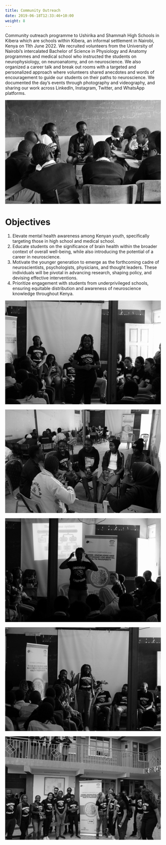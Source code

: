 ```yaml
---
title: Community Outreach
date: 2019-06-18T12:33:46+10:00
weight: 8
---
```


Community outreach programme to Ushirika and Shammah High Schools in Kibera which are schools within Kibera, an informal settlement in Nairobi, Kenya on 11th June 2022. We recruited volunteers from the University of Nairobi’s intercalated Bachelor of Science in Physiology and Anatomy programmes and medical school who instructed the students on neurophysiology, on neuroanatomy, and on neuroscience. We also organized a career talk and break out rooms with a targeted and personalized approach where volunteers shared anecdotes and words of encouragement to guide our students on their paths to neuroscience. We documented the day’s events through photography and videography, and sharing our work across LinkedIn, Instagram, Twitter, and WhatsApp platforms.


![Community Outreach](/images/services/20220611142116_IMG_7002.JPG)

# Objectives

1. Elevate mental health awareness among Kenyan youth, specifically targeting those in high school and medical school.
2. Educate students on the significance of brain health within the broader context of overall well-being, while also introducing the potential of a career in neuroscience.
3. Motivate the younger generation to emerge as the forthcoming cadre of neuroscientists, psychologists, physicians, and thought leaders. These individuals will be pivotal in advancing research, shaping policy, and devising effective interventions.
4. Prioritize engagement with students from underprivileged schools, ensuring equitable distribution and awareness of neuroscience knowledge throughout Kenya.

![Community Outreach](/images/services/20220611111446_IMG_6811.JPG)

![Community Outreach](/images/services/20220611142314_IMG_7016.JPG)

![Community Outreach](/images/services/20220611115344_IMG_6861.JPG)

![Community Outreach](/images/services/20220611111639_IMG_6834.JPG)

![Community Outreach](/images/services/20220611144657_IMG_7150.JPG)
